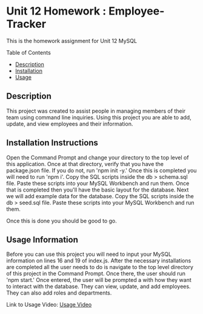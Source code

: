 # Unit 12 Homework : Employee-Tracker

This is the homework assignment for Unit 12 MySQL

Table of Contents
- [Description](#description)
- [Installation](#installation-instructions)
- [Usage](#usage-information)


## Description
This project was created to assist people in managing members of their team using command line inquiries. Using this project you are able to add, update, and view employees and their information.

## Installation Instructions
Open the Command Prompt and change your directory to the top level of this application. Once at that directory, verify that you have the package.json file. If you do not, run 'npm init -y.' Once this is completed you will need to run 'npm i'. 
Copy the SQL scripts inside the db > schema.sql file. Paste these scripts into your MySQL Workbench and run them. Once that is completed then you'll have the basic layout for the database. Next we will add example data for the database. Copy the SQL scripts inside the db > seed.sql file. Paste these scripts into your MySQL Workbench and run them.

Once this is done you should be good to go.

## Usage Information
Before you can use this project you will need to input your MySQL information on lines 16 and 19 of index.js.
After the necessary installations are completed all the user needs to do is navigate to the top level directory of this project in the Command Prompt. Once there, the user should run 'npm start.' Once entered, the user will be prompted a with how they want to interact with the database. They can view, update, and add employees. They can also add roles and departments.

Link to Usage Video: [Usage Video](https://drive.google.com/file/d/145Pp6rJZQbw7Wn237cQ08GK6cznrTH4M/view) 